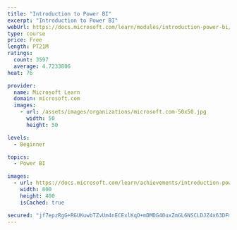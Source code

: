 ```yaml
---
title: "Introduction to Power BI"
excerpt: "Introduction to Power BI"
webUrl: https://docs.microsoft.com/learn/modules/introduction-power-bi/
type: course
price: Free
length: PT21M
ratings:
  count: 3597
  average: 4.7233806
heat: 76

provider:
  name: Microsoft Learn
  domain: microsoft.com
  images:
    - url: /assets/images/organizations/microsoft.com-50x50.jpg
      width: 50
      height: 50

levels:
  - Beginner

topics:
  - Power BI

images:
  - url: https://docs.microsoft.com/learn/achievements/introduction-power-bi-social.png
    width: 800
    height: 400
    isCached: true

secured: "jf7epzRgG+RGUKuwbTZvUm4nECExlKqO+mDMDG40uxZmGL6NSCLDJZ4x63DFmB4b3Dsnpt6bOTuutaA5ooeNpkExZEsOxvY9pb8wBDKCmMhXAAwkyYuTis+pQTibetH/XTNbzs2xZjTT1VSHOr7DeQXLc6sKdKPKUnUgbQHWsITLGSgjsnnjiQeS/e2anedNdKE10BIPALc9dm9rs6IsLfHjO4PC4id8fVXMF0GqMusFXTLi0PcRA7v0XsCSmlLJrA5A/p3GNE6ABMp90Gf5oUXcH/J3kUUqNQcI02qtl2S17YWjcpvISDRC7v3Bo15TgS16IrNH4yZyXXi2oW0ixXWVrnNu7/iewnLtoaBtrHrcNyB1Uow977ArYsfRc5ymh3pcQuU1neS5H93WHxJnjFD76Se2nftXHqRs2DrsOQk=;fPpBs9PFoT6cF+1T+8YgUA=="
---
```


